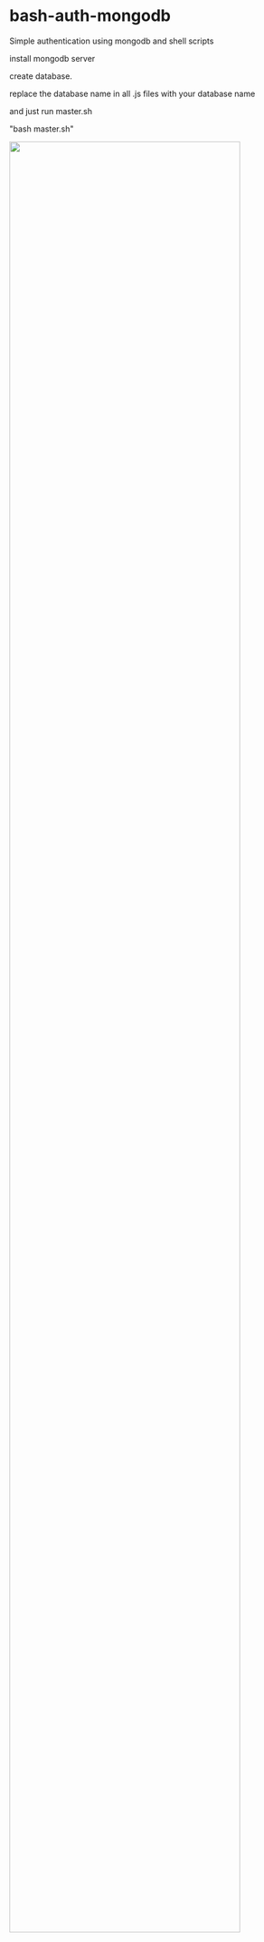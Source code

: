 # bash-auth-mongodb
Simple authentication using mongodb and shell scripts




install mongodb server



create database.




replace the database name in all .js files with your database name




and just run master.sh




 "bash master.sh"
 
 
 
 
 
 <img src="https://user-images.githubusercontent.com/61499759/89918660-f1f5d580-dc17-11ea-8700-834705aaebcd.png" width="90%"></img> 

